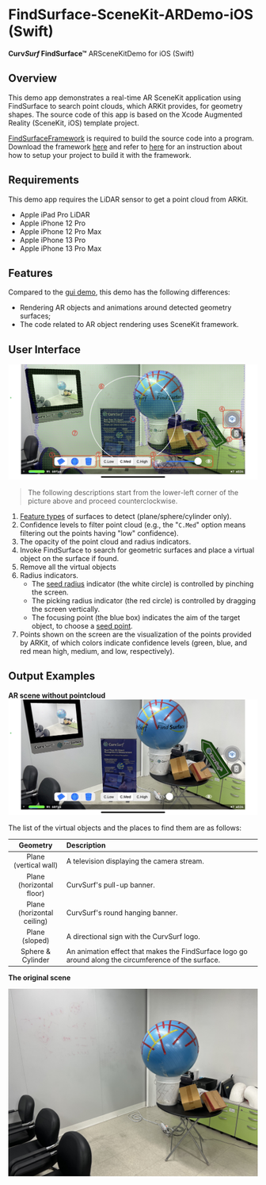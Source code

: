 # FindSurface-SceneKit-ARDemo-iOS (Swift)

**Curv*Surf* FindSurface™** ARSceneKitDemo for iOS (Swift)



## Overview

This demo app demonstrates a real-time AR SceneKit application using FindSurface to search point clouds, which ARKit provides, for geometry shapes. The source code of this app is based on the Xcode Augmented Reality (SceneKit, iOS) template project. 

[FindSurfaceFramework](https://github.com/CurvSurf/FindSurface-iOS) is required to build the source code into a program. Download the framework [here](https://github.com/CurvSurf/FindSurface-iOS/releases) and refer to [here](https://github.com/CurvSurf/FindSurface-iOS/blob/master/How-to-import-FindSurface-Framework-to-your-project.md) for an instruction about how to setup your project to build it with the framework.



## Requirements

This demo app requires the LiDAR sensor to get a point cloud from ARKit.

- Apple iPad Pro LiDAR
- Apple iPhone 12 Pro
- Apple iPhone 12 Pro Max
- Apple iPhone 13 Pro
- Apple iPhone 13 Pro Max



## Features

Compared to the [gui demo](https://github.com/CurvSurf/FindSurface-GUIDemo-iOS), this demo has the following differences:

- Rendering AR objects and animations around detected geometry surfaces;
- The code related to AR object rendering uses SceneKit framework.



## User Interface

![interface](README.images/ar-scene-with-pointcloud.jpg)

> The following descriptions start from the lower-left corner of the picture above and proceed counterclockwise.
1. [Feature types](https://github.com/CurvSurf/FindSurface#auto-detection) of surfaces to detect (plane/sphere/cylinder only).
2. Confidence levels to filter point cloud (e.g., the "`C.Med`" option means filtering out the points having "low" confidence).
3. The opacity of the point cloud and radius indicators.
4. Invoke FindSurface to search for geometric surfaces and place a virtual object on the surface if found.
5. Remove all the virtual objects
6. Radius indicators.
    - The [seed radius](https://github.com/CurvSurf/FindSurface#how-does-it-work) indicator (the white circle) is controlled by pinching the screen.
    - The picking radius indicator (the red circle) is controlled by dragging the screen vertically.
    - The focusing point (the blue box) indicates the aim of the target object, to choose a [seed point](https://github.com/CurvSurf/FindSurface#how-does-it-work).
7. Points shown on the screen are the visualization of the points provided by ARKit, of which colors indicate confidence levels (green, blue, and red mean high, medium, and low, respectively).



## Output Examples

**AR scene without pointcloud**
![ar-scene-without-pointcloud.jpg](README.images/ar-scene-without-pointcloud.jpg)

The list of the virtual objects and the places to find them are as follows:

| Geometry | Description |
|:--------:|:------------|
| Plane <br>(vertical wall) | A television displaying the camera stream. |
| Plane <br>(horizontal floor) | CurvSurf's pull-up banner. |
| Plane <br>(horizontal ceiling) | CurvSurf's round hanging banner. |
| Plane <br>(sloped) | A directional sign with the CurvSurf logo. |
| Sphere & Cylinder | An animation effect that makes the FindSurface logo go around along the circumference of the surface. | 

**The original scene**

![original-scene.jpg](README.images/original-scene.jpg)
